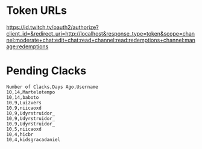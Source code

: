 # Token URLs

https://id.twitch.tv/oauth2/authorize?client_id=&redirect_uri=http://localhost&response_type=token&scope=channel:moderate+chat:edit+chat:read+channel:read:redemptions+channel:manage:redemptions

# Pending Clacks

```csv
Number of Clacks,Days Ago,Username
10,14,Martelotempo
10,14,baboto
10,9,Luizvers
10,9,niicaoxd
10,9,Udyrstruidor_
10,9,Udyrstruidor_
10,9,Udyrstruidor_
10,5,niicaoxd
10,4,hicbr
10,4,kidsgracadaniel
```
